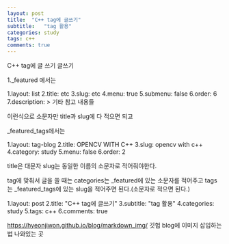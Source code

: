 ```yaml
---
layout: post
title:  "C++ tag에 글쓰기"
subtitle:   "tag 활용"
categories: study
tags: c++
comments: true
---
```


C++ tag에 글 쓰기
글쓰기


1._featured 에서는


1.layout: list
2.title: etc
3.slug: etc
4.menu: true
5.submenu: false
6.order: 6
7.description: >
  기타 참고 내용들


이런식으로 소문자만 title과 slug에 다 적으면 되고

_featured_tags에서는


1.layout: tag-blog
2.title: OPENCV WITH C++
3.slug: opencv with c++
4.category: study
5.menu: false
6.order: 2

title은 대문자 slug는 동일한 이름의 소문자로 적어줘야한다.


tag에 맞춰서 글을 쓸 때는
categories는 _featured에 있는 소문자를 적어주고
tags는 _featured_tags에 있는 slug을 적어주면 된다.(소문자로 적으면 된다.)


1.layout: post
2.title:  "C++ tag에 글쓰기"
3.subtitle:   "tag 활용"
4.categories: study
5.tags: c++
6.comments: true


https://hyeonjiwon.github.io/blog/markdown_img/ 깃헙 blog에 이미지 삽입하는법 나와있는 곳

